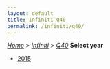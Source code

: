 ```yaml
---
layout: default
title: Infiniti Q40
permalink: /infiniti/q40/
---
```

[*Home*](/) > [*Infiniti*](/infiniti/) > [*Q40*](/infiniti/q40/)
**Select year**
- [2015](/infiniti/q40/2015/)